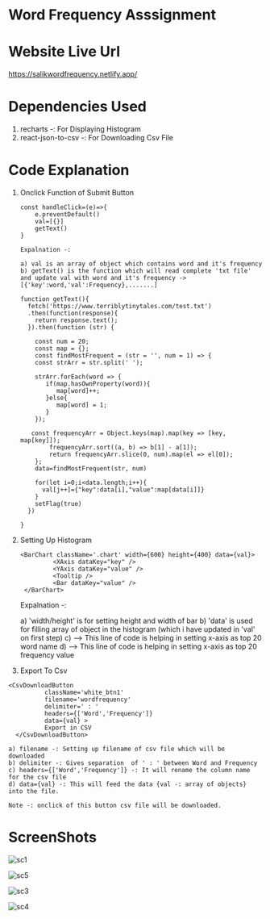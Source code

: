 # Word Frequency Asssignment

# Website Live Url

https://salikwordfrequency.netlify.app/

# Dependencies Used

1) recharts -: For Displaying Histogram
2) react-json-to-csv -: For Downloading Csv File

 # Code Explanation
 1) Onclick Function of Submit Button
 
    ```
    const handleClick=(e)=>{
        e.preventDefault()
        val=[{}]
        getText()
    }
    
    Expalnation -: 
    
    a) val is an array of object which contains word and it's frequency
    b) getText() is the function which will read complete 'txt file' and update val with word and it's frequency -> [{'key':word,'val':Frequency},.......]
    
    function getText(){
      fetch('https://www.terriblytinytales.com/test.txt')
      .then(function(response){
        return response.text();
      }).then(function (str) {
    
        const num = 20;
        const map = {};
        const findMostFrequent = (str = '', num = 1) => {
        const strArr = str.split(' ');
        
        strArr.forEach(word => {
           if(map.hasOwnProperty(word)){
              map[word]++;
           }else{
              map[word] = 1;
           }
        });

       const frequencyArr = Object.keys(map).map(key => [key, map[key]]);
            frequencyArr.sort((a, b) => b[1] - a[1]);
            return frequencyArr.slice(0, num).map(el => el[0]);
        };
        data=findMostFrequent(str, num)
        
        for(let i=0;i<data.length;i++){
          val[j++]={"key":data[i],"value":map[data[i]]}
        }
        setFlag(true)
      })
      
    }
    ```
    
2) Setting Up Histogram
    
   ```
   <BarChart className='.chart' width={600} height={400} data={val}>
            <XAxis dataKey="key" />
            <YAxis dataKey="value" />
            <Tooltip />
            <Bar dataKey="value" />
    </BarChart>
    ```
    
    Expalnation -:
    
    a) 'width/height' is for setting height and width of bar
    b) 'data' is used for filling array of object in the histogram (which i have updated in 'val' on first step)
    c) <XAxis dataKey="key" /> --> This line of code is helping in setting x-axis as  top 20 word name
    d) <YAxis dataKey="key" /> --> This line of code is helping in setting x-axis as  top 20 frequency value
    
3) Export To Csv
    
  ``` 
  <CsvDownloadButton 
            className='white_btn1' 
            filename='wordfrequency' 
            delimiter=' : ' 
            headers={['Word','Frequency']} 
            data={val} >
            Export in CSV
    </CsvDownloadButton>
  ```
    
    a) filename -: Setting up filename of csv file which will be downloaded
    b) delimiter -: Gives separation  of ' : ' between Word and Frequency
    c) headers={['Word','Frequency']} -: It will rename the column name for the csv file
    d) data={val} -: This will feed the data {val -: array of objects} into the file. 
    
    Note -: onclick of this button csv file will be downloaded.

# ScreenShots

![sc1](https://github.com/khansalikaziz/Word-Frequency-Assignment/assets/76683360/c976014f-350d-4a70-80a2-0f1730f7588d)

![sc5](https://github.com/khansalikaziz/Word-Frequency-Assignment/assets/76683360/45bba766-ff68-477b-aced-daa0ab7f65e9)

![sc3](https://github.com/khansalikaziz/Word-Frequency-Assignment/assets/76683360/ac1a08c7-d940-4b09-8735-3617d8a666db)

![sc4](https://github.com/khansalikaziz/Word-Frequency-Assignment/assets/76683360/d3112560-721d-4b25-95c5-c9f4324822da)
